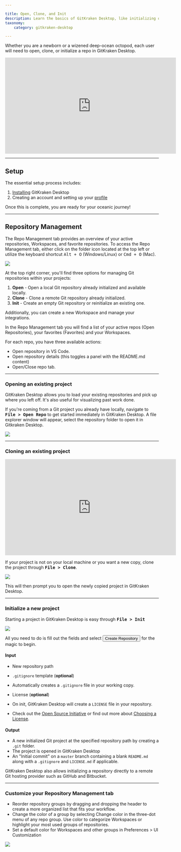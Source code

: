```yaml
---

title: Open, Clone, and Init
description: Learn the basics of GitKraken Desktop, like initializing or cloning projects!
taxonomy:
    category: gitkraken-desktop

---
```


Whether you are a newborn or a wizened deep-ocean octopod, each user will need to open, clone, or initialize a repo in GitKraken Desktop.

<div class='embed-container embed-container--16-9'>
    <iframe width='560' height='315' src='https://www.youtube.com/embed/8uxrA56VJgY?rel=0&vq=hd1080' frameborder='0' allowfullscreen></iframe>
</div>

***
## Setup
The essential setup process includes:

1. [Installing](/gitkraken-desktop/how-to-install) GitKraken Desktop
2. Creating an account and setting up your [profile](/gitkraken-desktop/profiles)

Once this is complete, you are ready for your oceanic journey!

***
## Repository Management

The Repo Management tab provides an overview of your active repositories, Workspaces, and favorite repositories. To access the Repo Management tab, either click on the folder icon located at the top left or utilize the keyboard shortcut <kbd>Alt + O</kbd> (Windows/Linux) or <kbd>Cmd + O</kbd> (Mac).

<img src='/wp-content/uploads/gkc-repo-mngmt-tab.png' class='img-bordered img-responsive center'>

At the top right corner, you'll find three options for managing Git repositories within your projects:

1. **Open** - Open a local Git repository already initialized and available locally.
2. **Clone** - Clone a remote Git repository already initialized.
3. **Init** - Create an empty Git repository or reinitialize an existing one.

Additionally, you can create a new Workspace and manage your integrations.

In the Repo Management tab you will find a list of your active repos (Open Repositories), your favorites (Favorites) and your Workspaces.

For each repo, you have three available actions:
* Open repository in VS Code.
* Open repository details (this toggles a panel with the README.md content)
* Open/Close repo tab.


***

### Opening an existing project
GitKraken Desktop allows you to load your existing repositories and pick up where you left off. It's also useful for visualizing past work done.  

If you're coming from a Git project you already have locally, navigate to <kbd><strong>File > Open Repo</strong></kbd> to get started immediately in GitKraken Desktop. A file explorer window will appear, select the repository folder to open it in Gitkraken Desktop.

<img src='/wp-content/uploads/gkc-repo-mngmt-open-repo.png' class='img-bordered img-responsive center'>

***
### Cloning an existing project

<div class='embed-container embed-container--16-9'>
    <iframe width="560" height="315" src="https://www.youtube.com/embed/OA9o09Bq5M8?ecver=1" frameborder="0" allowfullscreen></iframe>
</div>

If your project is not on your local machine or you want a new copy, clone the project through <kbd><strong>File > Clone</strong></kbd>.

<img src='/wp-content/uploads/clone-url.png' srcset='/wp-content/uploads/clone-url@2x.png 2x' class='img-bordered img-responsive center'>

This will then prompt you to open the newly copied project in GitKraken Desktop.

***
### Initialize a new project
Starting a project in GitKraken Desktop is easy through <kbd><strong>File > Init</strong></kbd>

<img src='/wp-content/uploads/gkc-repo-mngmt-init-repo.png' class='img-bordered img-responsive center'>

All you need to do is fill out the fields and select <button class='button button--success button--ui button--nolink'>Create Repository</span></button> for the magic to begin.

#### Input
* New repository path
* `.gitignore` template (**optional**)
 * Automatically creates a `.gitignore` file in your working copy.

* License (**optional**)
 * On init, GitKraken Desktop will create a `LICENSE` file in your repository.
 * Check out the [Open Source Initiative](https://opensource.org/licenses) or find out more about [Choosing a License](http://choosealicense.com/).

#### Output
* A new initialized Git project at the specified repository path by creating a `.git` folder.
* The project is opened in GitKraken Desktop
* An "Initial commit" on a `master` branch containing a blank `README.md` along with a `.gitignore` and `LICENSE.md` if applicable.

 <div class='callout callout--success'>
     <p>GitKraken Desktop also allows initializing a repository directly to a remote Git hosting provider such as GitHub and Bitbucket.</p>
 </div>

***

### Customize your Repository Management tab

* Reorder repository groups by dragging and dropping the header to create a more organized list that fits your workflow.
* Change the color of a group by selecting Change color in the three-dot menu of any repo group. Use color to categorize Workspaces or highlight your most used groups of repositories.
* Set a default color for Workspaces and other groups in Preferences > UI Customization

<img src='/wp-content/uploads/gkd-repo-mgm-tab-customize1.gif' class='img-bordered img-responsive center'>


